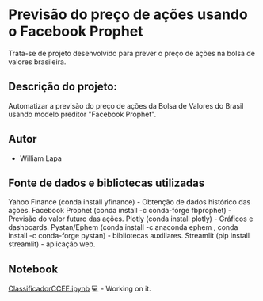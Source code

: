 # Previsão do preço de ações usando o Facebook Prophet

Trata-se de projeto desenvolvido para prever o preço de ações na bolsa de valores brasileira.

## Descrição do projeto:
Automatizar a previsão do preço de ações da Bolsa de Valores do Brasil usando modelo preditor "Facebook Prophet".

## Autor
* William Lapa

## Fonte de dados e bibliotecas utilizadas
Yahoo Finance (conda install yfinance) - Obtenção de dados histórico das ações.
Facebook Prophet (conda install -c conda-forge fbprophet) - Previsão do valor futuro das ações.
Plotly (conda install plotly) - Gráficos e dashboards.
Pystan/Ephem (conda install -c anaconda ephem , conda install -c conda-forge pystan) - bibliotecas auxiliares.
Streamlit (pip install streamlit) - aplicação web.

## Notebook
[ClassificadorCCEE.ipynb](https://github.com/williamlapa/categorizar_ccee/blob/master/ClassificadorCCEE.ipynb) 💻 - Working on it.

